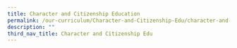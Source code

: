 ```yaml
---
title: Character and Citizenship Education
permalink: /our-curriculum/Character-and-Citizenship-Edu/character-and-citizenship-education
description: ""
third_nav_title: Character and Citizenship Edu
---
```

